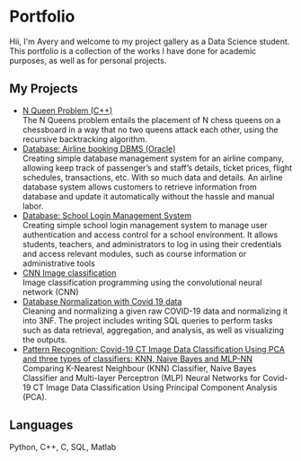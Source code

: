 # Portfolio

Hii, I'm Avery and welcome to my project gallery as a Data Science student. This portfolio is a collection of the works I have done for academic purposes, as well as for personal projects.  

## My Projects
* [N Queen Problem (C++)](https://github.com/carrotpie25/Portfolio/tree/6d79ad682cb6256568c0f87cfab30217cac1406e/NQueen%20Problem) </br>
  The N Queens problem entails the placement of N chess queens on a chessboard in a way that no two queens attack each other, using the recursive backtracking algorithm. </br>
* [Database: Airline booking DBMS (Oracle)](https://github.com/carrotpie25/Portfolio/tree/c051cec424986f3f2f138bb0ec9917a3ec97d38f/Airline%20Booking%20System%20DBMS) </br>
   Creating simple database management system for an airline company, allowing keep track of passenger’s and staff’s details, ticket prices, flight schedules,  transactions, etc. With so much data and details. An airline database system allows customers to retrieve information from database and update it automatically without the hassle and manual labor. </br>
* [Database: School Login Management System](https://github.com/carrotpie25/Portfolio/tree/51322914f259bae84e96a073f64d71bcf41253af/School%20login%20management%20system)<br>
  Creating simple school login management system to manage user authentication and access control for a school environment. It allows students, teachers, and administrators to log in using their credentials and access relevant modules, such as course information or administrative tools 
* [CNN Image classification](https://github.com/carrotpie25/Portfolio/tree/9e3c8d67756067507909e51a45e169e1f8112279/Image%20Classification)</br>
  Image classification programming using the convolutional neural network (CNN)
* [Database Normalization with Covid 19 data](https://github.com/carrotpie25/Portfolio/tree/2b4b1951083f6aabe85e18bb824146a8361162a9/Covid%2019%20Data%20Normalization)<br>
Cleaning and normalizing a given raw COVID-19 data and normalizing it into 3NF. The project includes writing SQL queries to perform tasks such as data retrieval, aggregation, and analysis, as well as visualizing the outputs. <br>
*   [Pattern Recognition: Covid-19 CT Image Data Classification Using PCA and three types of classifiers: KNN,  Naive Bayes and MLP-NN](https://github.com/carrotpie25/Portfolio/tree/c7a373ac308dc877f1f677ee76dba9b642776b5e/Covid-19%20CT%20Image%20PCA%20Classification) </br>
    Comparing K-Nearest Neighbour (KNN) Classifier, Naive Bayes Classifier and Multi-layer Perceptron (MLP) Neural Networks for Covid-19 CT Image Data Classification Using Principal Component Analysis (PCA). 

## Languages
Python, C++, C, SQL, Matlab
